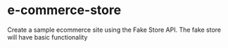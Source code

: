 # e-commerce-store
Create a sample ecommerce site using the Fake Store API. The fake store will have basic functionality
